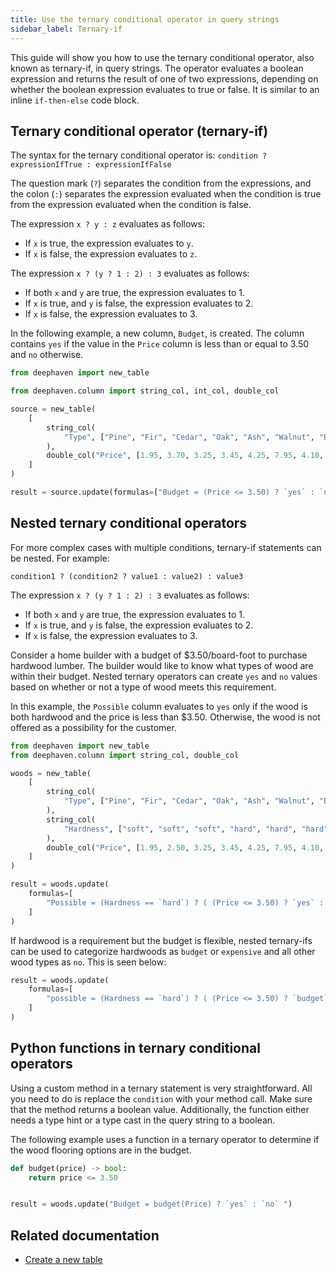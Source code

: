 ```yaml
---
title: Use the ternary conditional operator in query strings
sidebar_label: Ternary-if
---
```


This guide will show you how to use the ternary conditional operator, also known as ternary-if, in query strings. The operator evaluates a boolean expression and returns the result of one of two expressions, depending on whether the boolean expression evaluates to true or false. It is similar to an inline `if-then-else` code block.

## Ternary conditional operator (ternary-if)

The syntax for the ternary conditional operator is:
`condition ? expressionIfTrue : expressionIfFalse`

The question mark (`?`) separates the condition from the expressions, and the colon (`:`) separates the expression evaluated when the condition is true from the expression evaluated when the condition is false.

The expression `x ? y : z` evaluates as follows:

- If `x` is true, the expression evaluates to `y`.
- If `x` is false, the expression evaluates to `z`.

The expression `x ? (y ? 1 : 2) : 3` evaluates as follows:

- If both `x` and `y` are true, the expression evaluates to 1.
- If `x` is true, and `y` is false, the expression evaluates to 2.
- If `x` is false, the expression evaluates to 3.

In the following example, a new column, `Budget`, is created. The column contains `yes` if the value in the `Price` column is less than or equal to 3.50 and `no` otherwise.

```python order=source,result
from deephaven import new_table

from deephaven.column import string_col, int_col, double_col

source = new_table(
    [
        string_col(
            "Type", ["Pine", "Fir", "Cedar", "Oak", "Ash", "Walnut", "Beech", "Cherry"]
        ),
        double_col("Price", [1.95, 3.70, 3.25, 3.45, 4.25, 7.95, 4.10, 5.25]),
    ]
)

result = source.update(formulas=["Budget = (Price <= 3.50) ? `yes` : `no` "])
```

## Nested ternary conditional operators

For more complex cases with multiple conditions, ternary-if statements can be nested. For example:

`condition1 ? (condition2 ? value1 : value2) : value3`

The expression `x ? (y ? 1 : 2) : 3` evaluates as follows:

- If both `x` and `y` are true, the expression evaluates to 1.
- If `x` is true, and `y` is false, the expression evaluates to 2.
- If `x` is false, the expression evaluates to 3.

Consider a home builder with a budget of $3.50/board-foot to purchase hardwood lumber. The builder would like to know what types of wood are within their budget. Nested ternary operators can create `yes` and `no` values based on whether or not a type of wood meets this requirement.

In this example, the `Possible` column evaluates to `yes` only if the wood is both hardwood and the price is less than $3.50. Otherwise, the wood is not offered as a possibility for the customer.

```python test-set=1 order=result,woods
from deephaven import new_table
from deephaven.column import string_col, double_col

woods = new_table(
    [
        string_col(
            "Type", ["Pine", "Fir", "Cedar", "Oak", "Ash", "Walnut", "Beech", "Cherry"]
        ),
        string_col(
            "Hardness", ["soft", "soft", "soft", "hard", "hard", "hard", "hard", "hard"]
        ),
        double_col("Price", [1.95, 2.50, 3.25, 3.45, 4.25, 7.95, 4.10, 5.25]),
    ]
)

result = woods.update(
    formulas=[
        "Possible = (Hardness == `hard`) ? ( (Price <= 3.50) ? `yes` : `no` ) : `no` "
    ]
)
```

If hardwood is a requirement but the budget is flexible, nested ternary-ifs can be used to categorize hardwoods as `budget` or `expensive` and all other wood types as `no`. This is seen below:

```python test-set=1
result = woods.update(
    formulas=[
        "possible = (Hardness == `hard`) ? ( (Price <= 3.50) ? `budget` : `expensive` ) : `no` "
    ]
)
```

## Python functions in ternary conditional operators

Using a custom method in a ternary statement is very straightforward. All you need to do is replace the `condition` with your method call. Make sure that the method returns a boolean value. Additionally, the function either needs a type hint or a type cast in the query string to a boolean.

The following example uses a function in a ternary operator to determine if the wood flooring options are in the budget.

```python test-set=1
def budget(price) -> bool:
    return price <= 3.50


result = woods.update("Budget = budget(Price) ? `yes` : `no` ")
```

## Related documentation

- [Create a new table](./new-and-empty-table.md#new_table)
